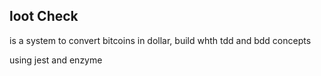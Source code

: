 
## loot Check

is a system to convert bitcoins in dollar, build whth tdd and bdd concepts

using jest and enzyme  
